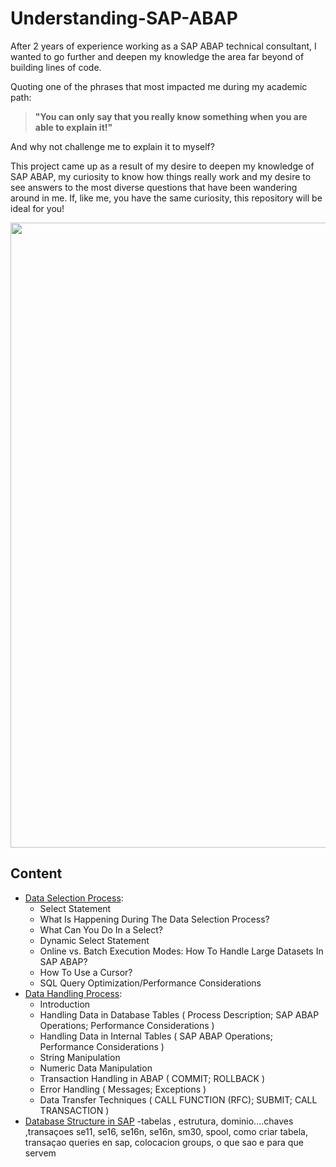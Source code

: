 # Understanding-SAP-ABAP

After 2 years of experience working as a SAP ABAP technical consultant, I wanted to go further and deepen my knowledge the area far beyond of building lines of code.


Quoting one of the phrases that most impacted me during my academic path:
> **"You can only say that you really know something when you are able to explain it!"**
> 
And why not challenge me to explain it to myself?


This project came up as a result of my desire to deepen my knowledge of SAP ABAP, my curiosity to know how things really work and my desire to see answers to the most diverse questions that have been wandering around in me. If, like me, you have the same curiosity, this repository will be ideal for you!

<img width=1000px src="https://t4.ftcdn.net/jpg/03/89/78/77/360_F_389787790_fPGrIGoflvdvo0mX1kBaPbrhWQqh6Cnc.jpg" alt="" >

## Content

-  [Data Selection Process](Data_Selection_Process.md):
    - Select Statement
    - What Is Happening During The Data Selection Process?
    - What Can You Do In a Select?
    - Dynamic Select Statement
    - Online vs. Batch Execution Modes: How To Handle Large Datasets In SAP ABAP?
    - How To Use a Cursor?
    - SQL Query Optimization/Performance Considerations
- [Data Handling Process](Data_Handling_Process.md):
    - Introduction
    - Handling Data in Database Tables ( Process Description; SAP ABAP Operations; Performance Considerations )
    - Handling Data in Internal Tables ( SAP ABAP Operations; Performance Considerations )
    - String Manipulation
    - Numeric Data Manipulation
    - Transaction Handling in ABAP ( COMMIT; ROLLBACK )
    - Error Handling ( Messages; Exceptions )
    - Data Transfer Techniques ( CALL FUNCTION (RFC); SUBMIT; CALL TRANSACTION )
- [Database Structure in SAP](####)
    -tabelas , estrutura, dominio....chaves ,transaçoes se11, se16, se16n, se16n, sm30, spool, como criar tabela, transaçao queries en sap, colocacion groups, o que sao e para que servem

